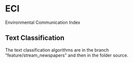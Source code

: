 # ECI
Environmental Communication Index


## Text Classification
The text classification algorithms are in the branch "feature/stream_newspapers" and then in the folder source.
